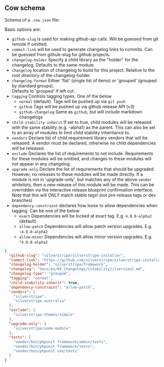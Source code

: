 ## Cow schema

Schema of a `.cow.json` file:

Basic options are:

* `github-slug` is used for making github-api calls. Will be guessed from git remote if omitted.
* `commit-link` will be used to generate changelog links to commits. Can be guessed from github-slug for github projects.
* `changelog-holder` Specify a child library as the "holder" for the changelog. Defaults to the same module.
* `changelog` location of changelog to build for this project. Relative to the root directory of the changelog-holder.
* `changelog-format` Either 'flat' (single list of items) or 'grouped' (grouped by standard groups).\
  Defaults to 'grouped' if left out.
* `tagging` Controls tagging types. One of the below
   - `normal` (default). Tags will be pushed up via `git push`
   - `github` Tags will be pushed up via github release API (v3)
   - `github-changelog` Same as `github`, but will include markdown changelogs
* `child-stability-inherit` If set to true, child modules will be released with the same stability (e.g. -alpha1) as the parent.
  This can also be set to an array of modules to limit child stability inheritance to.
* `vendors` Declare list of child requirement library vendors that will be released. A vendor must be declared,
  otherwise no child dependencies will be released.
* `exclude` Declares the list of requirements to not include. Requirements for these modules will be omitted,
  and changes to these modules will not appear in any changelog.
* `upgrade-only` Declare the list of requirements that should be upgraded. However, no releases to these modules
  will be made directly. If a module is not in 'upgrade-only', but matches any of the above `vendor` whitelists,
  then a new release of this module will be made. This can be overridden via the interactive release blueprint
  confirmation interface. Note that this will ONLY match stable tags! (not pre-release tags or dev branches)
* `dependency-constraint` declares how loose to allow dependencies when tagging. Can be one of the below:
   - `exact` Dependencies will be locked at exact tag. E.g. `4.0.0-alpha2` (default)
   - `allow-patch` Dependencies will allow patch version upgrades. E.g. `~4.0.0-alpha2`
   - `allow-minor` Dependencies will allow minor version upgrades. E.g. `^4.0.0-alpha2`

```json
{
  "github-slug": "silverstripe/silverstripe-installer",
  "commit-link": "https://github.com/silverstripe/silverstripe-installer/commit/{sha}",
  "changelog-holder": "silverstripe/framework",
  "changelog": "docs/en/04_Changelogs/{stability}/{version}.md",
  "changelog-type": "grouped",
  "tagging": "normal",
  "child-stability-inherit": true,
  "dependency-constraint": "allow-patch",
  "vendors": [
    "silverstripe",
    "silverstripe-australia"
  ],
  "exclude": [
    "silverstripe-themes/simple"
  ],
  "upgrade-only": [
    "silverstripe/some-module"
  ],
  "tests": [
    "vendor/bin/phpunit framework/admin/tests",
    "vendor/bin/phpunit framework/tests",
    "vendor/bin/phpunit cms/tests"
  ]
}
```